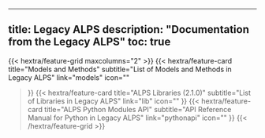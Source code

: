 
---
title: Legacy ALPS
description: "Documentation from the Legacy ALPS"
toc: true
---

{{< hextra/feature-grid maxcolumns="2" >}}
  {{< hextra/feature-card
    title="Models and Methods"
    subtitle="List of Models and Methods in Legacy ALPS"
    link="models"
    icon=""
  >}}
  {{< hextra/feature-card
    title="ALPS Libraries (2.1.0)"
    subtitle="List of Libraries in Legacy ALPS"
    link="lib"
    icon=""
  >}}
  {{< hextra/feature-card
    title="ALPS Python Modules API"
    subtitle="API Reference Manual for Python in Legacy ALPS"
    link="pythonapi"
    icon=""
  >}}
{{< /hextra/feature-grid >}}




